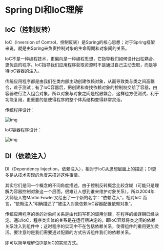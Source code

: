 # Spring DI和IoC理解

## IoC（控制反转）

IoC（Inversion of Control，控制反转）是Spring的核心思想；对于Spring框架来说，就是由Spring来负责控制对象的生命周期和对象间的关系。

IoC不是一种编程技术，更偏向是一种编程思想，它指导我们如何设计出松耦合、更优良的程序。IoC指导我们应用程序获取资源时不是通过自己主动去取，而是等待IoC容器的注入。

传统应用程序都是由我们在类内部主动创建依赖对象，从而导致类与类之间高耦合，难于测试；有了IoC容器后，把创建和查找依赖对象的控制权交给了容器，由容器进行注入组合对象，所以对象与对象之间是松散耦合，这样也方便测试，利于功能复用，更重要的是使得程序的整个体系结构变得非常灵活。



 传统程序设计：

![img](img\_03_SpringDI和IoC理解_传统程序设计.png)



IoC容器程序设计：

![img](img\_03_SpringDI和IoC理解_IoC容器程序设计.png)

## DI（依赖注入）

DI（Dependency Injection，依赖注入），相对于IoC从思想层面上的描述；DI更多是从技术实现的角度来描述这件事情。

其实它们是同一个概念的不同角度描述，由于控制反转概念比较含糊（可能只是理解为容器控制对象这一个层面，很难让人想到谁来维护对象关系），所以2004年大师级人物Martin Fowler又给出了一个新的名字：“依赖注入”，相对IoC 而言，“依赖注入”明确描述了“被注入对象依赖IoC容器配置依赖对象”。

传统应用程序的类的对象间关系是由代码写死的调用创建，在程序的编译期已经决定。通过IoC，程序类实体的关系是在运行期决定的，即IoC容器将类之间的依赖关系注入到组件中；这时程序的实现中不在包括依赖关系，使得组件的重用更加灵活。要注意的是我们需要通过配置的方式告诉组件我们的依赖关系。

即可以简单理解位DI是IoC的实现方式。